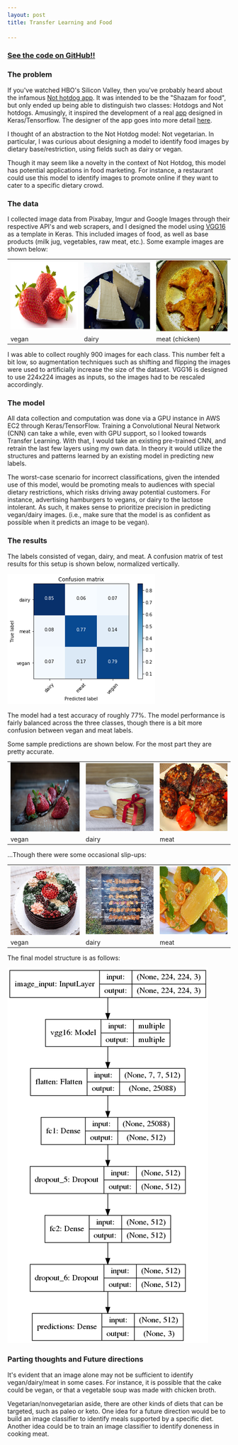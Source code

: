 ```yaml
---
layout: post
title: Transfer Learning and Food

---
```


### [See the code on GitHub!!](https://github.com/avikejriwal/Not_Veg)

### The problem

If you've watched HBO's Silicon Valley, then you've probably heard about the infamous [Not hotdog app](https://www.youtube.com/watch?v=ACmydtFDTGs).  It was intended to be the "Shazam for food", but only ended up being able to distinguish two classes: Hotdogs and Not hotdogs.  Amusingly, it inspired the development of a real [app](https://itunes.apple.com/us/app/not-hotdog/id1212457521?mt=8) designed in Keras/Tensorflow.  The designer of the app goes into more detail [here](https://medium.com/@timanglade/how-hbos-silicon-valley-built-not-hotdog-with-mobile-tensorflow-keras-react-native-ef03260747f3).

I thought of an abstraction to the Not Hotdog model: Not vegetarian.  In particular, I was curious about designing a model to identify food images by dietary base/restriction, using fields such as dairy or vegan.  

Though it may seem like a novelty in the context of Not Hotdog, this model has potential applications in food marketing.  For instance, a restaurant could use this model to identify images to promote online if they want to cater to a specific dietary crowd.

### The data

I collected image data from Pixabay, Imgur and Google Images through their respective API's and web scrapers, and I designed the model using [VGG16](https://gist.github.com/baraldilorenzo/07d7802847aaad0a35d3) as a template in Keras.  This included images of food, as well as base products (milk jug, vegetables, raw meat, etc.).  Some example images are shown below\:

<table style="width:100%">
  <tr>
    <td><img src="/assets/img/veg_vgg/sample_vegan.png"/></td>
    <td><img src="/assets/img/veg_vgg/sample_dairy.png"/></td>
    <td><img src="/assets/img/veg_vgg/sample_chicken.png"/></td>
  </tr>
  <tr>
    <td>vegan</td>
    <td>dairy</td>
    <td>meat (chicken)</td>
  </tr>
</table>

I was able to collect roughly 900 images for each class.  This number felt a bit low, so augmentation techniques such as shifting and flipping the images were used to artificially increase the size of the dataset.  VGG16 is designed to use 224x224 images as inputs, so the images had to be rescaled accordingly.  

### The model

All data collection and computation was done via a GPU instance in AWS EC2 through Keras/TensorFlow.  Training a Convolutional Neural Network (CNN) can take a while, even with GPU support, so I looked towards Transfer Learning.  With that, I would take an existing pre-trained CNN, and retrain the last few layers using my own data.  In theory it would utilize the structures and patterns learned by an existing model in predicting new labels.

The worst-case scenario for incorrect classifications, given the intended use of this model, would be promoting meals to audiences with special dietary restrictions, which risks driving away potential customers.  For instance, advertising hamburgers to vegans, or dairy to the lactose intolerant.  As such, it makes sense to prioritize precision in predicting vegan/dairy images. (i.e., make sure that the model is as confident as possible when it predicts an image to be vegan).

### The results

The labels consisted of vegan, dairy, and meat.  A confusion matrix of test results for this setup is shown below, normalized vertically.  

<img src="/assets/img/veg_vgg/confmat_3class.png"/>

The model had a test accuracy of roughly 77%.  The model performance is fairly balanced across the three classes, though there is a bit more confusion between vegan and meat labels.

Some sample predictions are shown below.  For the most part they are pretty accurate.

<table style="width:100%">
  <tr>
    <td><img src="/assets/img/veg_vgg/vegan_pred.png"/></td>
    <td><img src="/assets/img/veg_vgg/dairy_pred.png"/></td>
    <td><img src="/assets/img/veg_vgg/meat_pred.png"/></td>
  </tr>
  <tr>
    <td>vegan</td>
    <td>dairy</td>
    <td>meat</td>
  </tr>
</table>

...Though there were some occasional slip-ups:

<table style="width:100%">
  <tr>
    <td><img src="/assets/img/veg_vgg/wrong_vegan_pred.png"/></td>
    <td><img src="/assets/img/veg_vgg/wrong_dairy_pred.png"/></td>
    <td><img src="/assets/img/veg_vgg/wrong_meat_pred.png"/></td>
  </tr>
  <tr>
    <td>vegan</td>
    <td>dairy</td>
    <td>meat</td>
  </tr>
</table>

The final model structure is as follows:

<img src="/assets/img/veg_vgg/model.png"/>

### Parting thoughts and Future directions

It's evident that an image alone may not be sufficient to identify vegan/dairy/meat in some cases.  For instance, it is possible that the cake could be vegan, or that a vegetable soup was made with chicken broth.

Vegetarian/nonvegetarian aside, there are other kinds of diets that can be targeted, such as paleo or keto.  One idea for a future direction would be to build an image classifier to identify meals supported by a specific diet.  Another idea could be to train an image classifier to identify doneness in cooking meat.
